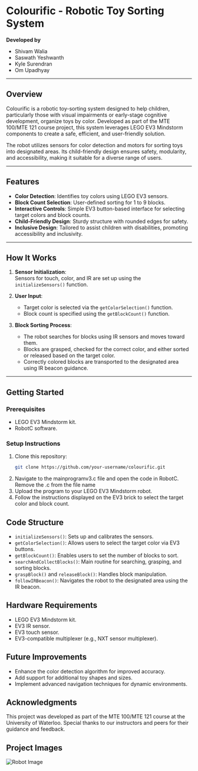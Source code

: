 # **Colourific - Robotic Toy Sorting System**

**Developed by**  
- Shivam Walia
- Saswath Yeshwanth   
- Kyle Surendran   
- Om Upadhyay  

---

## **Overview**  
Colourific is a robotic toy-sorting system designed to help children, particularly those with visual impairments or early-stage cognitive development, organize toys by color. Developed as part of the MTE 100/MTE 121 course project, this system leverages LEGO EV3 Mindstorm components to create a safe, efficient, and user-friendly solution.

The robot utilizes sensors for color detection and motors for sorting toys into designated areas. Its child-friendly design ensures safety, modularity, and accessibility, making it suitable for a diverse range of users.

---

## **Features**  
- **Color Detection**: Identifies toy colors using LEGO EV3 sensors.  
- **Block Count Selection**: User-defined sorting for 1 to 9 blocks.  
- **Interactive Controls**: Simple EV3 button-based interface for selecting target colors and block counts.  
- **Child-Friendly Design**: Sturdy structure with rounded edges for safety.  
- **Inclusive Design**: Tailored to assist children with disabilities, promoting accessibility and inclusivity.  

---

## **How It Works**  
1. **Sensor Initialization**:  
   Sensors for touch, color, and IR are set up using the `initializeSensors()` function.  

2. **User Input**:  
   - Target color is selected via the `getColorSelection()` function.  
   - Block count is specified using the `getBlockCount()` function.  

3. **Block Sorting Process**:  
   - The robot searches for blocks using IR sensors and moves toward them.  
   - Blocks are grasped, checked for the correct color, and either sorted or released based on the target color.  
   - Correctly colored blocks are transported to the designated area using IR beacon guidance.  

---

## **Getting Started**  
### **Prerequisites**  
- LEGO EV3 Mindstorm kit.  
- RobotC software.  

### **Setup Instructions**  
1. Clone this repository:  
   ```bash
   git clone https://github.com/your-username/colourific.git
2. Navigate to the mainprogramv3.c file and open the code in RobotC. Remove the .c from the file name
4. Upload the program to your LEGO EV3 Mindstorm robot.  
5. Follow the instructions displayed on the EV3 brick to select the target color and block count.

## **Code Structure**  

- `initializeSensors()`: Sets up and calibrates the sensors.  
- `getColorSelection()`: Allows users to select the target color via EV3 buttons.  
- `getBlockCount()`: Enables users to set the number of blocks to sort.  
- `searchAndCollectBlocks()`: Main routine for searching, grasping, and sorting blocks.  
- `graspBlock()` and `releaseBlock()`: Handles block manipulation.  
- `followIRBeacon()`: Navigates the robot to the designated area using the IR beacon.
  
## **Hardware Requirements**  

- LEGO EV3 Mindstorm kit.  
- EV3 IR sensor.  
- EV3 touch sensor.  
- EV3-compatible multiplexer (e.g., NXT sensor multiplexer).  

## **Future Improvements**  

- Enhance the color detection algorithm for improved accuracy.  
- Add support for additional toy shapes and sizes.  
- Implement advanced navigation techniques for dynamic environments.  

## **Acknowledgments**  

This project was developed as part of the MTE 100/MTE 121 course at the University of Waterloo. Special thanks to our instructors and peers for their guidance and feedback.  

## **Project Images** 
![Robot Image](images/IMG_6213.HEIC)
